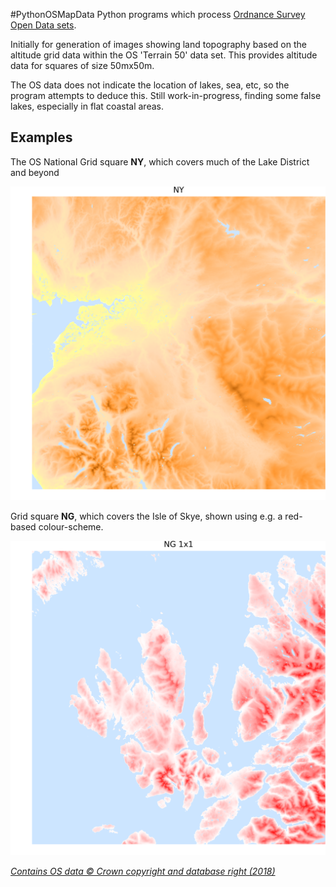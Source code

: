 #PythonOSMapData
Python programs which process [Ordnance Survey Open Data sets](https://www.ordnancesurvey.co.uk/opendatadownload/products.html). 

Initially for generation of images showing land topography based on the altitude grid data within the OS 'Terrain 50' data set. This provides altitude data for squares of size 50mx50m. 

The OS data does not indicate the location of lakes, sea, etc, so the program attempts to deduce this. Still work-in-progress, finding some false lakes, especially in flat coastal areas.

## Examples ##

The OS National Grid square **NY**, which covers much of the Lake District and beyond

![ss0](PythonOSMapData/examples/NY.png)

Grid square **NG**, which covers the Isle of Skye, shown using e.g. a red-based colour-scheme. 

![ss0](PythonOSMapData/examples/NG_1x1_red.png)


*[Contains OS data © Crown copyright and database right (2018)](https://www.ordnancesurvey.co.uk/business-and-government/licensing/using-creating-data-with-os-products/os-opendata.html)*


